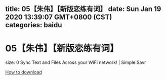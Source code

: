 
title: 05【朱伟】【新版恋练有词】
date: Sun Jan 19 2020 13:39:07 GMT+0800 (CST)    
categories: baidu
---

# 05【朱伟】【新版恋练有词】
size: 0
 Sync Text and Files Across your WiFi network! | Simple.Savr
 

[How to download](https://bpcam.bemobtrk.com/go/2ceec3aa-1ca2-46d6-b9ff-aaa5c184517c?jno=2515)